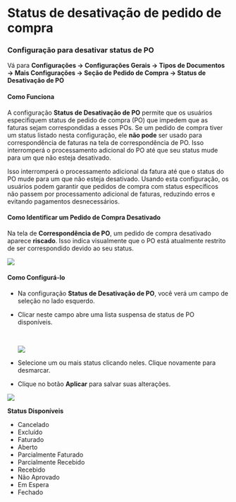 # Status de desativação de pedido de compra

### **Configuração para desativar status de PO**

Vá para **Configurações → Configurações Gerais → Tipos de Documentos → Mais Configurações → Seção de Pedido de Compra → Status de Desativação de PO**

#### **Como Funciona**

A configuração **Status de Desativação de PO** permite que os usuários especifiquem status de pedido de compra (PO) que impedem que as faturas sejam correspondidas a esses POs. Se um pedido de compra tiver um status listado nesta configuração, ele **não pode** ser usado para correspondência de faturas na tela de correspondência de PO. Isso interromperá o processamento adicional do PO até que seu status mude para um que não esteja desativado.

Isso interromperá o processamento adicional da fatura até que o status do PO mude para um que não esteja desativado. Usando esta configuração, os usuários podem garantir que pedidos de compra com status específicos não passem por processamento adicional de faturas, reduzindo erros e evitando pagamentos desnecessários.

#### **Como Identificar um Pedido de Compra Desativado**

Na tela de **Correspondência de PO**, um pedido de compra desativado aparece **riscado**. Isso indica visualmente que o PO está atualmente restrito de ser correspondido devido ao seu status.

![](https://files.gitbook.com/v0/b/gitbook-x-prod.appspot.com/o/spaces%2FT2n2w4uDCJvv7CJ5zrdk%2Fuploads%2FDbA2CsBn6twgp5BrSvgV%2Fimage.png?alt=media\&token=211bd6a2-4136-4ea0-85cf-e17f428fa0da)

#### **Como Configurá-lo**

* Na configuração **Status de Desativação de PO**, você verá um campo de seleção no lado esquerdo.
*   Clicar neste campo abre uma lista suspensa de status de PO disponíveis.

    ​

    ![](https://files.gitbook.com/v0/b/gitbook-x-prod.appspot.com/o/spaces%2FT2n2w4uDCJvv7CJ5zrdk%2Fuploads%2FgvmAKBrVLXhDwKe7RIBe%2Fimage.png?alt=media\&token=0f98186b-3f50-483c-8465-a75972e9386a)
* Selecione um ou mais status clicando neles. Clique novamente para desmarcar.
* Clique no botão **Aplicar** para salvar suas alterações.

![](https://files.gitbook.com/v0/b/gitbook-x-prod.appspot.com/o/spaces%2FT2n2w4uDCJvv7CJ5zrdk%2Fuploads%2F5FCyl2giTsZeu8487ai9%2Fimage.png?alt=media\&token=5e7c0ee4-1629-44e0-a4c5-056d7efa320f)

**Status Disponíveis**

* Cancelado
* Excluído
* Faturado
* Aberto
* Parcialmente Faturado
* Parcialmente Recebido
* Recebido
* Não Aprovado
* Em Espera
* Fechado
